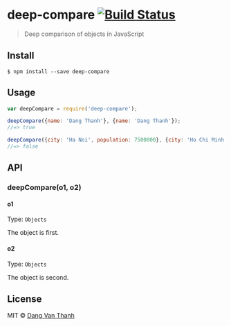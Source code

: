 # deep-compare [![Build Status](https://travis-ci.org/dangvanthanh/deep-compare.svg?branch=master)](https://travis-ci.org/dangvanthanh/deep-compare)

> Deep comparison of objects in JavaScript


## Install

```
$ npm install --save deep-compare
```


## Usage

```js
var deepCompare = require('deep-compare');

deepCompare({name: 'Dang Thanh'}, {name: 'Dang Thanh'});
//=> true

deepCompare({city: 'Ha Noi', population: 7500000}, {city: 'Ho Chi Minh', population: 8000000});
//=> false
```


## API

### deepCompare(o1, o2)

#### o1

Type: `Objects`

The object is first.

#### o2

Type: `Objects`

The object is second.


## License

MIT © [Dang Van Thanh](http://dangthanh.org)
